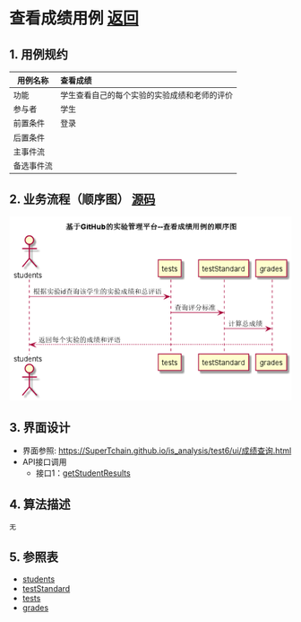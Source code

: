 # 查看成绩用例 [返回](../README.md)

## 1. 用例规约

| 用例名称   | 查看成绩                                     |
| ---------- | :------------------------------------------- |
| 功能       | 学生查看自己的每个实验的实验成绩和老师的评价 |
| 参与者     | 学生                                         |
| 前置条件   | 登录                                         |
| 后置条件   |                                              |
| 主事件流   |                                              |
| 备选事件流 |                                              |

## 2. 业务流程（顺序图） [源码](../source_code/查看成绩.puml)

![查看成绩](../img/查看成绩.png) 

## 3. 界面设计

- 界面参照: https://SuperTchain.github.io/is_analysis/test6/ui/成绩查询.html
- API接口调用
  - 接口1：[getStudentResults](../interface/getStudentResults.md) 

## 4. 算法描述

    无

## 5. 参照表

- [students](../Sql/README.md/#students)
- [testStandard](../Sql/README.md/#testStandard)
- [tests](../Sql/README.md/#tests)
- [grades](../Sql/README.md/#grades)